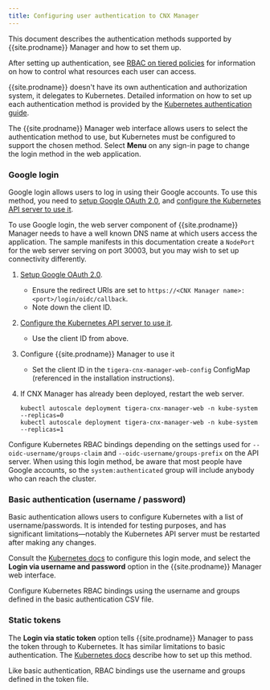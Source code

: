 ```yaml
---
title: Configuring user authentication to CNX Manager
---
```


This document describes the authentication methods supported by {{site.prodname}}
Manager and how to set them up.

After setting up authentication, see [RBAC on tiered policies](rbac-tiered-policies)
for information on how to control what resources each user can access.

{{site.prodname}} doesn't have its own authentication and authorization system, it delegates
to Kubernetes.  Detailed information on how to set up each authentication
method is provided by the [Kubernetes authentication guide](https://kubernetes.io/docs/admin/authentication/).

The {{site.prodname}} Manager web interface allows users to select the authentication method
to use, but Kubernetes must be configured to support the chosen method.
Select **Menu** on any sign-in page to change the login method in the web application.

### Google login

Google login allows users to log in using their Google accounts.  To use this
method, you need to [setup Google OAuth 2.0](https://developers.google.com/identity/protocols/OpenIDConnect),
and [configure the Kubernetes API server to use it](https://kubernetes.io/docs/admin/authentication/#configuring-the-api-server).

To use Google login, the web server component of {{site.prodname}} Manager needs
to have a well known DNS name at which users access the application.  The sample
manifests in this documentation create a `NodePort` for the web server
serving on port 30003, but you may wish to set up connectivity differently.

1. [Setup Google OAuth 2.0](https://developers.google.com/identity/protocols/OpenIDConnect).
   - Ensure the redirect URIs are set to `https://<CNX Manager name>:<port>/login/oidc/callback`.
   - Note down the client ID.

2. [Configure the Kubernetes API server to use it](https://kubernetes.io/docs/admin/authentication/#configuring-the-api-server).
   - Use the client ID from above.

3. Configure {{site.prodname}} Manager to use it
   - Set the client ID in the `tigera-cnx-manager-web-config` ConfigMap (referenced
     in the installation instructions).

4. If CNX Manager has already been deployed, restart the web server.

   ```
   kubectl autoscale deployment tigera-cnx-manager-web -n kube-system --replicas=0
   kubectl autoscale deployment tigera-cnx-manager-web -n kube-system --replicas=1
   ```

Configure Kubernetes RBAC bindings depending on the settings used for
`--oidc-username/groups-claim` and `--oidc-username/groups-prefix` on the API server.  When using this login method, be aware that most people have Google
accounts, so the `system:authenticated` group will include anybody who can
reach the cluster.

### Basic authentication (username / password)

Basic authentication allows users to configure Kubernetes with a list of username/passwords.
It is intended for testing purposes, and has significant limitations—notably
the Kubernetes API server must be restarted after making any changes.

Consult the [Kubernetes docs](https://kubernetes.io/docs/admin/authentication/#static-password-file)
to configure this login mode, and select the **Login via username and password**
option in the {{site.prodname}} Manager web interface.

Configure Kubernetes RBAC bindings using the username and groups defined in the
basic authentication CSV file.

### Static tokens

The **Login via static token** option tells {{site.prodname}} Manager to pass the token through
to Kubernetes.  It has similar limitations to basic authentication.  The [Kubernetes docs](https://kubernetes.io/docs/admin/authentication/#static-token-file)
describe how to set up this method.

Like basic authentication, RBAC bindings use the username and groups defined in the token
file.
